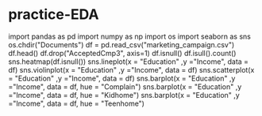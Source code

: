 # practice-EDA
import pandas as pd
import numpy as np
import os
import seaborn as sns
os.chdir("Documents")
df = pd.read_csv("marketing_campaign.csv")
df.head()
df.drop("AcceptedCmp3", axis=1)
df.isnull()
df.isull().count()
sns.heatmap(df.isnull())
sns.lineplot(x = "Education" ,y ="Income", data = df)
sns.violinplot(x = "Education" ,y ="Income", data = df)
sns.scatterplot(x = "Education" ,y ="Income", data = df)
sns.barplot(x = "Education" ,y ="Income", data = df, hue = "Complain")
sns.barplot(x = "Education" ,y ="Income", data = df, hue = "Kidhome")
sns.barplot(x = "Education" ,y ="Income", data = df, hue = "Teenhome")
